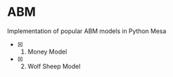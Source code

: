 # ABM
Implementation of popular ABM models in Python Mesa

- [x] 1. Money Model 
- [x] 2. Wolf Sheep Model


